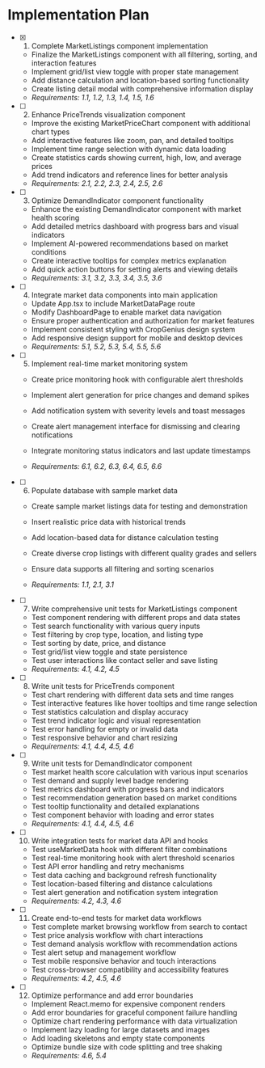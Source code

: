 # Implementation Plan

- [x] 1. Complete MarketListings component implementation


  - Finalize the MarketListings component with all filtering, sorting, and interaction features
  - Implement grid/list view toggle with proper state management
  - Add distance calculation and location-based sorting functionality
  - Create listing detail modal with comprehensive information display
  - _Requirements: 1.1, 1.2, 1.3, 1.4, 1.5, 1.6_

- [ ] 2. Enhance PriceTrends visualization component
  - Improve the existing MarketPriceChart component with additional chart types
  - Add interactive features like zoom, pan, and detailed tooltips
  - Implement time range selection with dynamic data loading
  - Create statistics cards showing current, high, low, and average prices
  - Add trend indicators and reference lines for better analysis
  - _Requirements: 2.1, 2.2, 2.3, 2.4, 2.5, 2.6_

- [ ] 3. Optimize DemandIndicator component functionality
  - Enhance the existing DemandIndicator component with market health scoring
  - Add detailed metrics dashboard with progress bars and visual indicators
  - Implement AI-powered recommendations based on market conditions
  - Create interactive tooltips for complex metrics explanation
  - Add quick action buttons for setting alerts and viewing details
  - _Requirements: 3.1, 3.2, 3.3, 3.4, 3.5, 3.6_



- [ ] 4. Integrate market data components into main application
  - Update App.tsx to include MarketDataPage route
  - Modify DashboardPage to enable market data navigation
  - Ensure proper authentication and authorization for market features
  - Implement consistent styling with CropGenius design system
  - Add responsive design support for mobile and desktop devices
  - _Requirements: 5.1, 5.2, 5.3, 5.4, 5.5, 5.6_

- [ ] 5. Implement real-time market monitoring system
  - Create price monitoring hook with configurable alert thresholds
  - Implement alert generation for price changes and demand spikes
  - Add notification system with severity levels and toast messages
  - Create alert management interface for dismissing and clearing notifications
  - Integrate monitoring status indicators and last update timestamps



  - _Requirements: 6.1, 6.2, 6.3, 6.4, 6.5, 6.6_

- [ ] 6. Populate database with sample market data
  - Create sample market listings data for testing and demonstration
  - Insert realistic price data with historical trends

  - Add location-based data for distance calculation testing
  - Create diverse crop listings with different quality grades and sellers
  - Ensure data supports all filtering and sorting scenarios
  - _Requirements: 1.1, 2.1, 3.1_

- [ ] 7. Write comprehensive unit tests for MarketListings component

  - Test component rendering with different props and data states
  - Test search functionality with various query inputs
  - Test filtering by crop type, location, and listing type
  - Test sorting by date, price, and distance
  - Test grid/list view toggle and state persistence
  - Test user interactions like contact seller and save listing
  - _Requirements: 4.1, 4.2, 4.5_

- [ ] 8. Write unit tests for PriceTrends component
  - Test chart rendering with different data sets and time ranges
  - Test interactive features like hover tooltips and time range selection
  - Test statistics calculation and display accuracy
  - Test trend indicator logic and visual representation
  - Test error handling for empty or invalid data
  - Test responsive behavior and chart resizing
  - _Requirements: 4.1, 4.4, 4.5, 4.6_

- [ ] 9. Write unit tests for DemandIndicator component
  - Test market health score calculation with various input scenarios
  - Test demand and supply level badge rendering
  - Test metrics dashboard with progress bars and indicators
  - Test recommendation generation based on market conditions
  - Test tooltip functionality and detailed explanations
  - Test component behavior with loading and error states
  - _Requirements: 4.1, 4.4, 4.5, 4.6_

- [ ] 10. Write integration tests for market data API and hooks
  - Test useMarketData hook with different filter combinations
  - Test real-time monitoring hook with alert threshold scenarios
  - Test API error handling and retry mechanisms
  - Test data caching and background refresh functionality
  - Test location-based filtering and distance calculations
  - Test alert generation and notification system integration
  - _Requirements: 4.2, 4.3, 4.6_

- [ ] 11. Create end-to-end tests for market data workflows
  - Test complete market browsing workflow from search to contact
  - Test price analysis workflow with chart interactions
  - Test demand analysis workflow with recommendation actions
  - Test alert setup and management workflow
  - Test mobile responsive behavior and touch interactions
  - Test cross-browser compatibility and accessibility features
  - _Requirements: 4.2, 4.5, 4.6_

- [ ] 12. Optimize performance and add error boundaries
  - Implement React.memo for expensive component renders
  - Add error boundaries for graceful component failure handling
  - Optimize chart rendering performance with data virtualization
  - Implement lazy loading for large datasets and images
  - Add loading skeletons and empty state components
  - Optimize bundle size with code splitting and tree shaking
  - _Requirements: 4.6, 5.4_